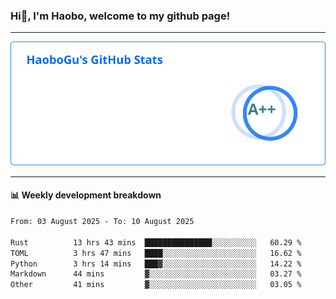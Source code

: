<!--<h2 align="center"> Hi👋, I'm Haobo, welcome to my github page! </h2>-->
### Hi👋, I'm Haobo, welcome to my github page!
-------

<img href="https://github.com/HaoboGu" src="assets/stats.svg" alt="github stats" /> 

-------

#### 📊 **Weekly development breakdown**
<!--START_SECTION:waka-->

```txt
From: 03 August 2025 - To: 10 August 2025

Rust          13 hrs 43 mins  ███████████████░░░░░░░░░░   60.29 %
TOML          3 hrs 47 mins   ████░░░░░░░░░░░░░░░░░░░░░   16.62 %
Python        3 hrs 14 mins   ███▓░░░░░░░░░░░░░░░░░░░░░   14.22 %
Markdown      44 mins         ▓░░░░░░░░░░░░░░░░░░░░░░░░   03.27 %
Other         41 mins         ▓░░░░░░░░░░░░░░░░░░░░░░░░   03.05 %
```

<!--END_SECTION:waka-->
<!--
backup url: https://github-readme-status-dusky-ten.vercel.app/api?username=HaoboGu&count_private=true&show_icons=true&theme=transparent&border_color=2f80ed
-->
<!--
**HaoboGu/HaoboGu** is a ✨ _special_ ✨ repository because its `README.md` (this file) appears on your GitHub profile.

Here are some ideas to get you started:

- 🔭 I’m currently working on AI-assisted programming tools
- 🌱 I’m currently learning ...
- 👯 I’m looking to collaborate on ...
- 🤔 I’m looking for help with ...
- 💬 Ask me about ...
- 📫 How to reach me: ...
- 😄 Pronouns: ...
- ⚡ Fun fact: ...
-->
